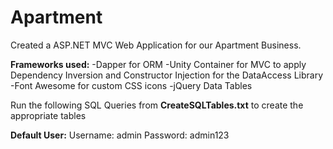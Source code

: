 # Apartment
Created a ASP.NET MVC Web Application for our Apartment Business.

**Frameworks used:**
 -Dapper for ORM
 -Unity Container for MVC to apply Dependency Inversion and Constructor Injection for the DataAccess Library
 -Font Awesome for custom CSS icons
 -jQuery Data Tables

Run the following SQL Queries from **CreateSQLTables.txt** to create the appropriate tables

**Default User:**
Username: admin
Password: admin123
